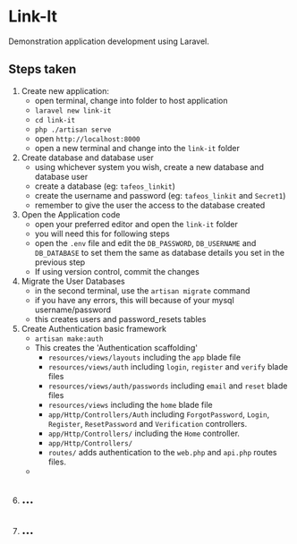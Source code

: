 # Link-It

Demonstration application development using Laravel.

## Steps taken

1)  Create new application: 
    - open terminal, change into folder to host application
    - `laravel new link-it`
    - `cd link-it`
    - `php ./artisan serve`
    - open `http://localhost:8000`
    - open a new terminal and change into the `link-it` folder
2)  Create database and database user
    - using whichever system you wish, create a new database and database user
    - create a database (eg: `tafeos_linkit`)
    - create the username and password (eg: `tafeos_linkit` and `Secret1`)
    - remember to give the user the access to the database created
3)  Open the Application code
    - open your preferred editor and open the `link-it` folder
    - you will need this for following steps  
    - open the `.env` file and edit the `DB_PASSWORD`, `DB_USERNAME` and `DB_DATABASE` to set them
      the same as database details you set in the previous step
    - If using version control, commit the changes
4)  Migrate the User Databases
    - in the second terminal, use the `artisan migrate` command
    - if you have any errors, this will because of your mysql username/password
    - this creates users and password_resets tables
5)  Create Authentication basic framework
    - `artisan make:auth`
    - This creates the 'Authentication scaffolding'
        - `resources/views/layouts` including the `app` blade file
        - `resources/views/auth` including `login`, `register` and `verify` blade files
        - `resources/views/auth/passwords` including `email` and `reset` blade files
        - `resources/views` including the `home` blade file
        - `app/Http/Controllers/Auth` including `ForgotPassword`, `Login`, `Register`, 
          `ResetPassword` and `Verification` controllers.
        - `app/Http/Controllers/` including the `Home` controller.
        - `app/Http/Controllers/`
        - `routes/` adds authentication to the `web.php` and `api.php` routes files.
    - 
6)  ...    
    -
7)  ...
    -

    